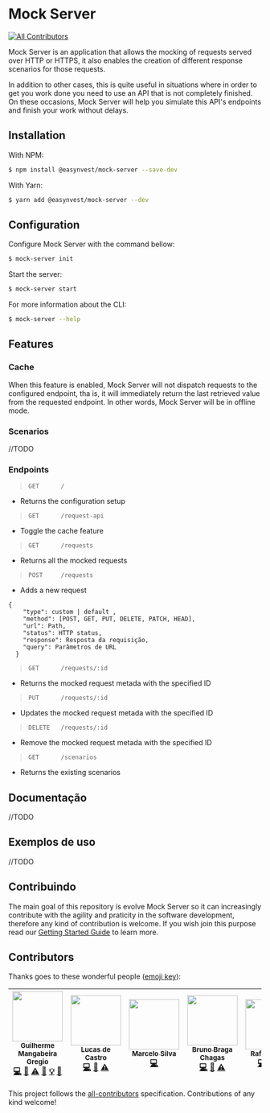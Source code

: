 # Mock Server
[![All Contributors](https://img.shields.io/badge/all_contributors-7-orange.svg?style=flat-square)](#contributors)

Mock Server is an application that allows the mocking of requests served over HTTP or HTTPS, it also enables the creation of different response scenarios for those requests.

In addition to other cases, this is quite useful in situations where in order to get you work done you need to use an API that is not completely finished. On these occasions, Mock Server will help you simulate this API's endpoints and finish your work without delays.

## Installation

With NPM:
```sh
$ npm install @easynvest/mock-server --save-dev
```

With Yarn:
```sh
$ yarn add @easynvest/mock-server --dev
```

## Configuration
Configure Mock Server with the command bellow:
```sh
$ mock-server init
```
Start the server:
```sh
$ mock-server start
```
For more information about the CLI:
```sh
$ mock-server --help
```
## Features

### Cache
When this feature is enabled, Mock Server will not dispatch requests to the configured endpoint, tha is, it will immediately return the last retrieved value from the requested endpoint. In other words, Mock Server will be in offline mode.
### Scenarios
//TODO
### Endpoints
> `GET      /	                `
* Returns the configuration setup
> `GET      /request-api      `
* Toggle the cache feature
> `GET      /requests         `
* Returns all the mocked requests
> `POST     /requests         `
* Adds a new request
```
{
    "type": custom | default ,
    "method": [POST, GET, PUT, DELETE, PATCH, HEAD],
    "url": Path,
    "status": HTTP status,
    "response": Resposta da requisição,
    "query": Parâmetros de URL
  }
```
> `GET      /requests/:id`
* Returns the mocked request metada with the specified ID
> `PUT      /requests/:id`
* Updates the mocked request metada with the specified ID
> `DELETE   /requests/:id`
* Remove the mocked request metada with the specified ID
> `GET      /scenarios`
* Returns the existing scenarios

## Documentação
//TODO
## Exemplos de uso
//TODO
## Contribuindo
The main goal of this repository is evolve Mock Server so it can increasingly contribute with the agility and praticity in the software development, therefore any kind of contribution is welcome. If you wish join this purpose read our [Getting Started Guide](../contributing/GETTING_STARTED.md) to learn more.

## Contributors

Thanks goes to these wonderful people ([emoji key](https://github.com/kentcdodds/all-contributors#emoji-key)):

<!-- ALL-CONTRIBUTORS-LIST:START - Do not remove or modify this section -->
<!-- prettier-ignore -->
| [<img src="https://avatars0.githubusercontent.com/u/806519?s=400&v=4" width="100px;"/><br /><sub><b>Guilherme Mangabeira Gregio</b></sub>](https://github.com/guilhermegregio)<br />[💻](https://github.com/guilhermegregio/mock-sever/commits?author=guilhermegregio "Code") [📖](https://github.com/guilhermegregio/mock-sever/commits?author=guilhermegregio "Documentation") [⚠️](https://github.com/guilhermegregio/mock-sever/commits?author=guilhermegregio "Tests") [🐛](https://github.com/guilhermegregio/mock-sever/issues?q=author%3Aguilhermegregio "Bug reports") [💡](#example-guilhermegregio "Examples") [🔧](#tool-guilhermegregio "Tools") | [<img src="https://avatars1.githubusercontent.com/u/7875365?v=4" width="100px;"/><br /><sub><b>Lucas de Castro</b></sub>](https://github.com/LucasdeCastro)<br />[💻](https://github.com/guilhermegregio/mock-sever/commits?author=LucasdeCastro "Code") [📖](https://github.com/guilhermegregio/mock-sever/commits?author=LucasdeCastro "Documentation") [⚠️](https://github.com/guilhermegregio/mock-sever/commits?author=LucasdeCastro "Tests") | [<img src="https://avatars2.githubusercontent.com/u/3528126?v=4" width="100px;"/><br /><sub><b>Marcelo Silva</b></sub>](https://github.com/iamtchelo)<br />[💻](https://github.com/guilhermegregio/mock-sever/commits?author=iamtchelo "Code") | [<img src="https://avatars3.githubusercontent.com/u/11283132?v=4" width="100px;"/><br /><sub><b>Bruno Braga Chagas</b></sub>](https://github.com/brunobc182)<br />[💻](https://github.com/guilhermegregio/mock-sever/commits?author=brunobc182 "Code") [📖](https://github.com/guilhermegregio/mock-sever/commits?author=brunobc182 "Documentation") [⚠️](https://github.com/guilhermegregio/mock-sever/commits?author=brunobc182 "Tests") | [<img src="https://avatars3.githubusercontent.com/u/2213926?v=4" width="100px;"/><br /><sub><b>Rafael Lucio</b></sub>](https://github.com/rafaellucio)<br />[💻](https://github.com/guilhermegregio/mock-sever/commits?author=rafaellucio "Code") [📖](https://github.com/guilhermegregio/mock-sever/commits?author=rafaellucio "Documentation") [⚠️](https://github.com/guilhermegregio/mock-sever/commits?author=rafaellucio "Tests") | [<img src="https://avatars0.githubusercontent.com/u/25637978?v=4" width="100px;"/><br /><sub><b>sampaiojulio</b></sub>](https://github.com/sampaiojulio)<br />[💻](https://github.com/guilhermegregio/mock-sever/commits?author=sampaiojulio "Code") [📖](https://github.com/guilhermegregio/mock-sever/commits?author=sampaiojulio "Documentation") [⚠️](https://github.com/guilhermegregio/mock-sever/commits?author=sampaiojulio "Tests") | [<img src="https://avatars2.githubusercontent.com/u/3047016?v=4" width="100px;"/><br /><sub><b>Wellyngton Amaral Leitão</b></sub>](http://www.wellyngton.com/)<br />[💻](https://github.com/guilhermegregio/mock-sever/commits?author=wellyal "Code") [📖](https://github.com/guilhermegregio/mock-sever/commits?author=wellyal "Documentation") [⚠️](https://github.com/guilhermegregio/mock-sever/commits?author=wellyal "Tests") |
| :---: | :---: | :---: | :---: | :---: | :---: | :---: |
<!-- ALL-CONTRIBUTORS-LIST:END -->

This project follows the [all-contributors](https://github.com/kentcdodds/all-contributors) specification. Contributions of any kind welcome!